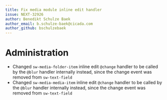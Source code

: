 ```yaml
---
title: Fix media module inline edit handler
issue: NEXT-32926
author: Benedikt Schulze Baek
author_email: b.schulze-baek@cicada.com
author_github: bschulzebaek
---
```

# Administration
* Changed `sw-media-folder-item` inline edit `@change` handler to be called by the `@blur` handler internally instead, since the change event was removed from `sw-text-field`
* Changed `sw-media-media-item` inline edit `@change` handler to be called by the `@blur` handler internally instead, since the change event was removed from `sw-text-field`
